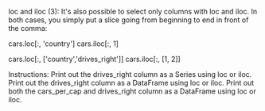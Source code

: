 loc and iloc (3):
It's also possible to select only columns with loc and iloc. In both cases, you simply put a slice going from beginning to end in front of the comma:

cars.loc[:, 'country']
cars.iloc[:, 1]

cars.loc[:, ['country','drives_right']]
cars.iloc[:, [1, 2]]


Instructions:
Print out the drives_right column as a Series using loc or iloc.
Print out the drives_right column as a DataFrame using loc or iloc.
Print out both the cars_per_cap and drives_right column as a DataFrame using loc or iloc.